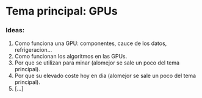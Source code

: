 # Tema principal: GPUs

### Ideas:

1. Como funciona una GPU: componentes, cauce de los datos, refrigeracion...
2. Como funcionan los algoritmos en las GPUs.
3. Por que se utilizan para minar (alomejor se sale un poco del tema principal).
4. Por que su elevado coste hoy en dia (alomejor se sale un poco del tema principal).
5. [...]
